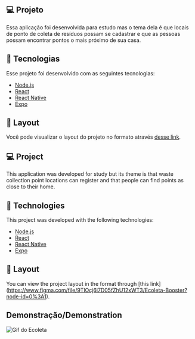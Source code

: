 ## 💻 Projeto
Essa aplicação foi desenvolvida para estudo mas o tema dela é que locais de ponto de coleta de resíduos possam se cadastrar e que as pessoas possam encontrar pontos o mais próximo de sua casa.

## 🚀 Tecnologias

Esse projeto foi desenvolvido com as seguintes tecnologias:

- [Node.js](https://nodejs.org/en/)
- [React](https://reactjs.org)
- [React Native](https://facebook.github.io/react-native/)
- [Expo](https://expo.io/)

## 🔖 Layout

Você pode visualizar o layout do projeto no formato através [desse link](https://www.figma.com/file/9TlOcj6l7D05fZhU12xWT3/Ecoleta-Booster?node-id=0%3A1).


## 💻 Project
This application was developed for study but its theme is that waste collection point locations can register and that people can find points as close to their home.

## 🚀 Technologies

This project was developed with the following technologies:

- [Node.js](https://nodejs.org/en/)
- [React](https://reactjs.org)
- [React Native](https://facebook.github.io/react-native/)
- [Expo](https://expo.io/)

## 🔖 Layout

You can view the project layout in the format through [this link] (https://www.figma.com/file/9TlOcj6l7D05fZhU12xWT3/Ecoleta-Booster?node-id=0%3A1).


## Demonstração/Demonstration

![Gif do Ecoleta]()
